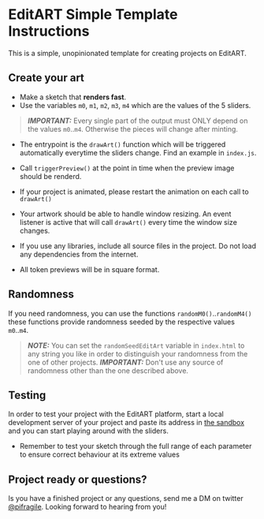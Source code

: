 # EditART Simple Template Instructions

This is a simple, unopinionated template for creating projects on EditART.

## Create your art
- Make a sketch that **renders fast**.  
- Use the variables `m0`, `m1`, `m2`, `m3`, `m4` which are the values of the 5 sliders.
> **_IMPORTANT:_** Every single part of the output must ONLY depend on the values `m0`..`m4`. Otherwise the pieces will change after minting.
- The entrypoint is the `drawArt()` function which will be triggered automatically everytime the sliders change. Find an example in `index.js`.
- Call `triggerPreview()` at the point in time when the preview image should be renderd.

- If your project is animated, please restart the animation on each call to `drawArt()`
- Your artwork should be able to handle window resizing. An event listener is active that will call `drawArt()` every time the window size changes.
- If you use any libraries, include all source files in the project. Do not load any dependencies from the internet.
- All token previews will be in square format.


## Randomness

If you need randomness, you can use the functions `randomM0()`..`randomM4()`
these functions provide randomness seeded by the respective values `m0`..`m4`.  
> **_NOTE:_** You can set the `randomSeedEditArt` variable in `index.html` to any string you like in order to distinguish your randomness from the one of other projects.
> **_IMPORTANT:_** Don't use any source of randomness other than the one described above.

## Testing
In order to test your project with the EditART platform, start a local development server of your project and paste its address in [the sandbox](https://www.editart.xyz/sandbox) and you can start playing around with the sliders.
- Remember to test your sketch through the full range of each parameter to ensure correct behaviour at its extreme values


## Project ready or questions?
Is you have a finished project or any questions, send me a DM on twitter [@pifragile](https://twitter.com/pifragile). Looking forward to hearing from you!
